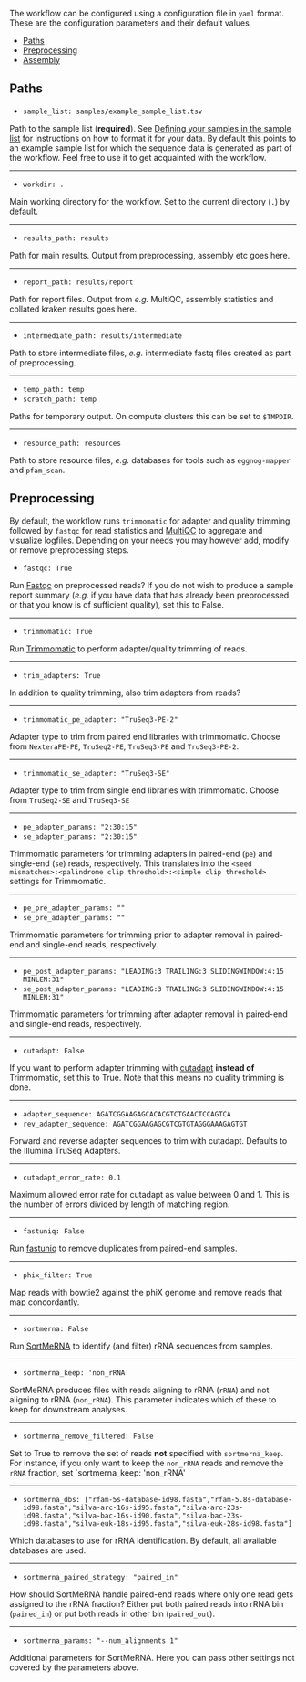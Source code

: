 The workflow can be configured using a configuration file in `yaml` format. These are the configuration parameters and their default values

- [Paths](#paths)
- [Preprocessing](#preprocessing)
- [Assembly](#assembly)

## Paths
- `sample_list: samples/example_sample_list.tsv` 

Path to the sample list (**required**). See [Defining your samples in the sample list](https://github.com/NBISweden/nbis-meta/wiki/Defining-your-samples-in-the-sample-list) for instructions on how to format it for your data. By default this points to an example sample list for which the sequence data is generated as part of the workflow. Feel free to use it to get acquainted with the workflow.

***

- `workdir: .`

Main working directory for the workflow. Set to the current directory (`.`) by default.

***

- `results_path: results`

Path for main results. Output from preprocessing, assembly etc goes here.

***

- `report_path: results/report`

Path for report files. Output from *e.g.* MultiQC, assembly statistics and collated kraken results goes here.

***

- `intermediate_path: results/intermediate`

Path to store intermediate files, *e.g.* intermediate fastq files created as part of preprocessing.

***

- `temp_path: temp`
- `scratch_path: temp`

Paths for temporary output. On compute clusters this can be set to `$TMPDIR`.

***

- `resource_path: resources`

Path to store resource files, *e.g.* databases for tools such as `eggnog-mapper` and `pfam_scan`.

## Preprocessing
By default, the workflow runs `trimmomatic` for adapter and quality trimming, followed by `fastqc` for read statistics and [MultiQC](https://github.com/MultiQC) to aggregate and visualize logfiles. Depending on your needs you may however add, modify or remove preprocessing steps.

- `fastqc: True`

Run [Fastqc](https://www.bioinformatics.babraham.ac.uk/projects/fastqc/) on preprocessed reads? If you do not wish to produce a sample report summary (*e.g.* if you have data that has already been preprocessed or that you know is of sufficient quality), set this to False.

***

- `trimmomatic: True`

Run [Trimmomatic](http://www.usadellab.org/cms/index.php?page=trimmomatic) to perform adapter/quality trimming of reads.

***

- `trim_adapters: True`

In addition to quality trimming, also trim adapters from reads?

***

- `trimmomatic_pe_adapter: "TruSeq3-PE-2"`

Adapter type to trim from paired end libraries with trimmomatic. Choose from `NexteraPE-PE`, `TruSeq2-PE`, `TruSeq3-PE` and `TruSeq3-PE-2`.

***

- `trimmomatic_se_adapter: "TruSeq3-SE"`

Adapter type to trim from single end libraries with trimmomatic. Choose from `TruSeq2-SE` and `TruSeq3-SE`

***

- `pe_adapter_params: "2:30:15"`
- `se_adapter_params: "2:30:15"`

Trimmomatic parameters for trimming adapters in paired-end (`pe`) and single-end (`se`) reads, respectively. This translates into the `<seed mismatches>:<palindrome clip threshold>:<simple clip threshold>` settings for Trimmomatic.

***

- `pe_pre_adapter_params: ""`
- `se_pre_adapter_params: ""`

Trimmomatic parameters for trimming prior to adapter removal in paired-end and single-end reads, respectively.

***

- `pe_post_adapter_params: "LEADING:3 TRAILING:3 SLIDINGWINDOW:4:15 MINLEN:31"`
- `se_post_adapter_params: "LEADING:3 TRAILING:3 SLIDINGWINDOW:4:15 MINLEN:31"`

Trimmomatic parameters for trimming after adapter removal in paired-end and single-end reads, respectively.

***

- `cutadapt: False`

If you want to perform adapter trimming with [cutadapt](https://github.com/marcelm/cutadapt/) **instead of** Trimmomatic, set this to True. Note that this means no quality trimming is done.

***

- `adapter_sequence: AGATCGGAAGAGCACACGTCTGAACTCCAGTCA`
- `rev_adapter_sequence: AGATCGGAAGAGCGTCGTGTAGGGAAAGAGTGT`

Forward and reverse adapter sequences to trim with cutadapt. Defaults to the Illumina TruSeq Adapters.

***

- `cutadapt_error_rate: 0.1` 

Maximum allowed error rate for cutadapt as value between 0 and 1. This is the number of errors divided by length of matching region.

***

- `fastuniq: False`

Run [fastuniq](https://sourceforge.net/projects/fastuniq/) to remove duplicates from paired-end samples.

***

- `phix_filter: True`

Map reads with bowtie2 against the phiX genome and remove reads that map concordantly.

***

- `sortmerna: False`

Run [SortMeRNA](https://github.com/biocore/sortmerna) to identify (and filter) rRNA sequences from samples. 

***

- `sortmerna_keep: 'non_rRNA'`

SortMeRNA produces files with reads aligning to rRNA (`rRNA`) and not aligning to rRNA (`non_rRNA`). This parameter indicates which of these to keep for downstream analyses.

***

- `sortmerna_remove_filtered: False`

Set to True to remove the set of reads **not** specified with `sortmerna_keep`. For instance, if you only want to keep the `non_rRNA` reads and remove the `rRNA` fraction, set `sortmerna_keep: 'non_rRNA'

***

- `sortmerna_dbs: ["rfam-5s-database-id98.fasta","rfam-5.8s-database-id98.fasta","silva-arc-16s-id95.fasta","silva-arc-23s-id98.fasta","silva-bac-16s-id90.fasta","silva-bac-23s-id98.fasta","silva-euk-18s-id95.fasta","silva-euk-28s-id98.fasta"]`

Which databases to use for rRNA identification. By default, all available databases are used.

***

- `sortmerna_paired_strategy: "paired_in"`

How should SortMeRNA handle paired-end reads where only one read gets assigned to the rRNA fraction? Either put both paired reads into rRNA bin (`paired_in`) or put both reads in other bin (`paired_out`).

***

- `sortmerna_params: "--num_alignments 1"`

Additional parameters for SortMeRNA. Here you can pass other settings not covered by the parameters above.